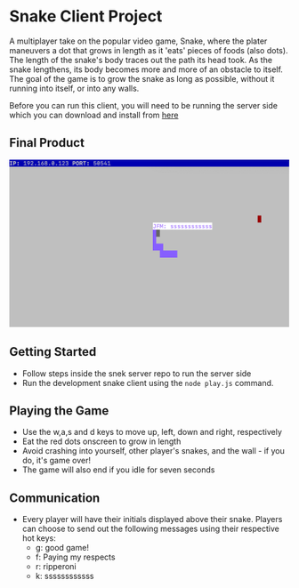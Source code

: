 # Snake Client Project

A multiplayer take on the popular video game, Snake, where the plater maneuvers a dot that grows in length as it 'eats' pieces of foods (also dots). The length of the snake's body traces out the path its head took. As the snake lengthens, its body becomes more and more of an obstacle to itself. The goal of the game is to grow the snake as long as possible, without it running into itself, or into any walls.

Before you can run this client, you will need to be running the server side which you can download and install from [here](https://github.com/lighthouse-labs/snek-multiplayer) 

## Final Product

!["screenshot description"](snek.png)



## Getting Started

- Follow steps inside the snek server repo to run the server side
- Run the development snake client using the `node play.js` command.

## Playing the Game

- Use the w,a,s and d keys to move up, left, down and right, respectively
- Eat the red dots onscreen to grow in length
- Avoid crashing into yourself, other player's snakes, and the wall - if you do, it's game over!
- The game will also end if you idle for seven seconds

## Communication

- Every player will have their initials displayed above their snake. Players can choose to send out the following messages using their respective hot keys:
    - g: good game!
    - f: Paying my respects
    - r: ripperoni
    - k: ssssssssssss